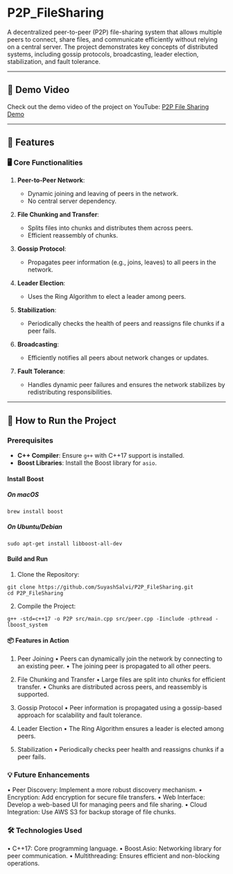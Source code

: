 # P2P_FileSharing

A decentralized peer-to-peer (P2P) file-sharing system that allows multiple peers to connect, share files, and communicate efficiently without relying on a central server. The project demonstrates key concepts of distributed systems, including gossip protocols, broadcasting, leader election, stabilization, and fault tolerance.

---

## 🔗 Demo Video

Check out the demo video of the project on YouTube: [P2P File Sharing Demo](https://www.youtube.com/watch?v=kVdlwpGYqok)

---

## 🌟 Features

### 🖥️ Core Functionalities
1. **Peer-to-Peer Network**:
   - Dynamic joining and leaving of peers in the network.
   - No central server dependency.

2. **File Chunking and Transfer**:
   - Splits files into chunks and distributes them across peers.
   - Efficient reassembly of chunks.

3. **Gossip Protocol**:
   - Propagates peer information (e.g., joins, leaves) to all peers in the network.

4. **Leader Election**:
   - Uses the Ring Algorithm to elect a leader among peers.

5. **Stabilization**:
   - Periodically checks the health of peers and reassigns file chunks if a peer fails.

6. **Broadcasting**:
   - Efficiently notifies all peers about network changes or updates.

7. **Fault Tolerance**:
   - Handles dynamic peer failures and ensures the network stabilizes by redistributing responsibilities.

---

## 🚀 How to Run the Project

### Prerequisites
- **C++ Compiler**: Ensure `g++` with C++17 support is installed.
- **Boost Libraries**: Install the Boost library for `asio`.

#### Install Boost

##### On macOS
```
brew install boost
```

##### On Ubuntu/Debian
```
sudo apt-get install libboost-all-dev
```

#### Build and Run
1.	Clone the Repository:
```
git clone https://github.com/SuyashSalvi/P2P_FileSharing.git
cd P2P_FileSharing
```

2.	Compile the Project:
```
g++ -std=c++17 -o P2P src/main.cpp src/peer.cpp -Iinclude -pthread -lboost_system
```

#### 📦 Features in Action

1. Peer Joining
	•	Peers can dynamically join the network by connecting to an existing peer.
	•	The joining peer is propagated to all other peers.

2. File Chunking and Transfer
	•	Large files are split into chunks for efficient transfer.
	•	Chunks are distributed across peers, and reassembly is supported.

3. Gossip Protocol
	•	Peer information is propagated using a gossip-based approach for scalability and fault tolerance.

4. Leader Election
	•	The Ring Algorithm ensures a leader is elected among peers.

5. Stabilization
	•	Periodically checks peer health and reassigns chunks if a peer fails.

### 💡 Future Enhancements
•	Peer Discovery: Implement a more robust discovery mechanism.
•	Encryption: Add encryption for secure file transfers.
•	Web Interface: Develop a web-based UI for managing peers and file sharing.
•	Cloud Integration: Use AWS S3 for backup storage of file chunks.

### 🛠️ Technologies Used
•	C++17: Core programming language.
•	Boost.Asio: Networking library for peer communication.
•	Multithreading: Ensures efficient and non-blocking operations.

